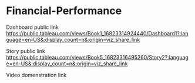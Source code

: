 # Financial-Performance

Dashboard public link           https://public.tableau.com/views/Book1_16823314924440/Dashboard1?:language=en-US&:display_count=n&:origin=viz_share_link

Story public link               https://public.tableau.com/views/Book5_16823316495260/Story2?:language=en-US&:display_count=n&:origin=viz_share_link

Video domenstration link        

